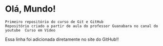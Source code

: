 # Olá, Mundo!
    Primeiro repositório do curso de Git e GitHub
    Repositório criado a partir de aula do professor Guanabara no canal do youtube  Curso em Vídeo 
Essa linha  foi adicionada diretamente no site do GitHub!!

